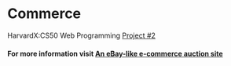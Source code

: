 # Commerce
HarvardX:CS50 Web Programming [Project #2](https://corecudr.herokuapp.com/)

#### For more information visit [An eBay-like e-commerce auction site](https://cs50.harvard.edu/web/2020/projects/2/commerce/)
